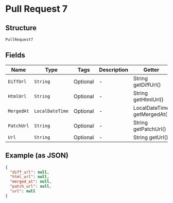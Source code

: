 
# Pull Request 7

## Structure

`PullRequest7`

## Fields

| Name | Type | Tags | Description | Getter | Setter |
|  --- | --- | --- | --- | --- | --- |
| `DiffUrl` | `String` | Optional | - | String getDiffUrl() | setDiffUrl(String diffUrl) |
| `HtmlUrl` | `String` | Optional | - | String getHtmlUrl() | setHtmlUrl(String htmlUrl) |
| `MergedAt` | `LocalDateTime` | Optional | - | LocalDateTime getMergedAt() | setMergedAt(LocalDateTime mergedAt) |
| `PatchUrl` | `String` | Optional | - | String getPatchUrl() | setPatchUrl(String patchUrl) |
| `Url` | `String` | Optional | - | String getUrl() | setUrl(String url) |

## Example (as JSON)

```json
{
  "diff_url": null,
  "html_url": null,
  "merged_at": null,
  "patch_url": null,
  "url": null
}
```

